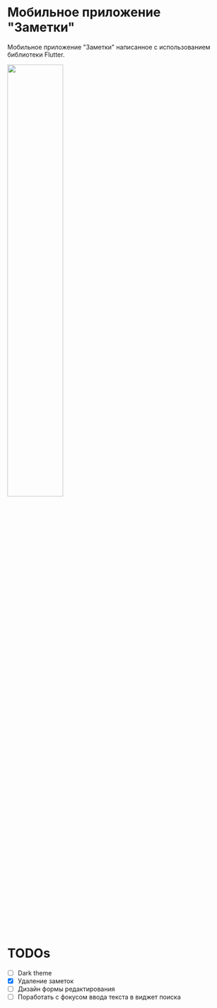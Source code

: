 # Мобильное приложение "Заметки"

Мобильное приложение "Заметки" написанное с использованием библиотеки Flutter.

<img src="https://github.com/x674/todoapp_flutter/assets/17289889/48b68cc6-480d-4221-b0b6-8ffb93c83d1d" width="50%" height="50%">


# TODOs
- [ ] Dark theme
- [x] Удаление заметок
- [ ] Дизайн формы редактирования
- [ ] Поработать с фокусом ввода текста в виджет поиска
